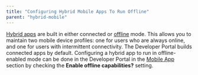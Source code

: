 ```yaml
---
title: "Configuring Hybrid Mobile Apps To Run Offline"
parent: "hybrid-mobile"
---
```


[Hybrid apps](developing-hybrid-mobile-apps) are built in either connected or [offline](offline-first) mode. This allows you to maintain two mobile device profiles: one for users who are always online, and one for users with intermittent connectivity. The Developer Portal builds connected apps by default. Configuring a hybrid app to run in offline-enabled mode can be done in the Developer Portal in the [Mobile App](/developerportal/deploy/mobileapp) section by checking the **Enable offline capabilities?** setting.
